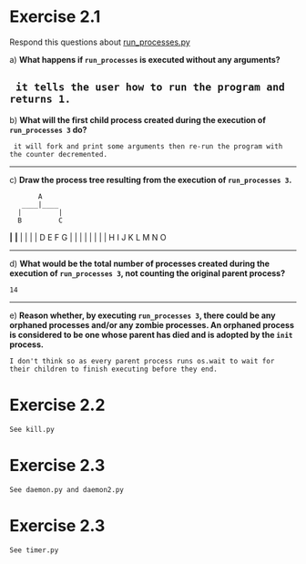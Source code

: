 
# Exercise 2.1
Respond this questions about [run_processes.py](../run_processes.py)

a) **What happens if `run_processes` is executed without any arguments?**

` it tells the user how to run the program and returns 1.`
---


b) **What will the first child process created during the execution of `run_processes 3` do?**

` it will fork and print some arguments then re-run the program with the counter decremented.`

---


c) **Draw the process tree resulting from the execution of `run_processes 3`.**

           A
       ____|____
      |         |
      B         C
   __|__     __|__
  |     |   |     |
  D     E   F     G
 | |   | | | |   | |
 H I   J K L M   N O

---


d) **What would be the total number of processes created during the execution of `run_processes 3`, not counting the original parent process?**

`14`


---
e) **Reason whether, by executing `run_processes 3`, there could be any orphaned processes and/or any zombie processes. An orphaned process is considered to be one whose parent has died and is adopted by the `init` process.**

`I don't think so as every parent process runs os.wait to wait for their children to finish executing before they end.`



# Exercise 2.2

`See kill.py`



# Exercise 2.3

`See daemon.py and daemon2.py`



# Exercise 2.3

`See timer.py`

